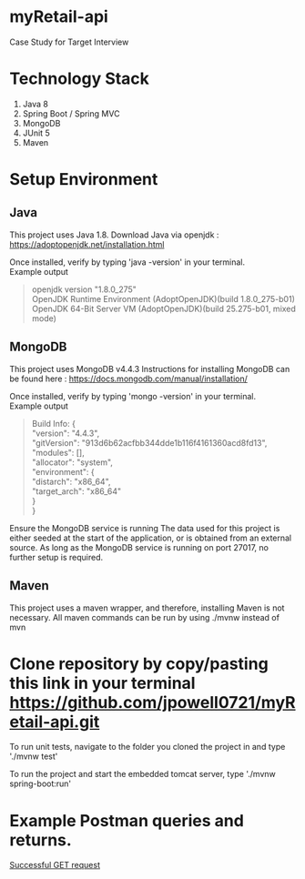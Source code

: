 # myRetail-api
Case Study for Target Interview

# Technology Stack
1. Java 8
2. Spring Boot / Spring MVC
3. MongoDB
4. JUnit 5
5. Maven

# Setup Environment
## Java
This project uses Java 1.8.
Download Java via openjdk : https://adoptopenjdk.net/installation.html

Once installed, verify by typing 'java -version' in your terminal.  
Example output 
>openjdk version "1.8.0_275"<br/>
>OpenJDK Runtime Environment (AdoptOpenJDK)(build 1.8.0_275-b01)<br>
>OpenJDK 64-Bit Server VM (AdoptOpenJDK)(build 25.275-b01, mixed mode)<br>


## MongoDB
This project uses MongoDB v4.4.3
Instructions for installing MongoDB can be found here : https://docs.mongodb.com/manual/installation/

Once installed, verify by typing 'mongo -version' in your terminal.  
Example output
>Build Info: {<br/>
>    "version": "4.4.3",<br/>
>    "gitVersion": "913d6b62acfbb344dde1b116f4161360acd8fd13",<br/>
>    "modules": [],<br/>
>    "allocator": "system",<br/>
>    "environment": {<br/>
>        "distarch": "x86_64",<br/>
>        "target_arch": "x86_64"<br/>
>    }<br/>
>}<br/>

Ensure the MongoDB service is running
The data used for this project is either seeded at the start of the application, or is obtained from an external source.  As long as the MongoDB service is running on port 27017, no further setup is required.

## Maven
This project uses a maven wrapper, and therefore, installing Maven is not necessary.  All maven commands can be run by using ./mvnw instead of mvn

# Clone repository by copy/pasting this link in your terminal https://github.com/jpowell0721/myRetail-api.git
To run unit tests, navigate to the folder you cloned the project in and type './mvnw test'

To run the project and start the embedded tomcat server, type './mvnw spring-boot:run'

# Example Postman queries and returns. 
[Successful GET request](docs/get_success.png)


